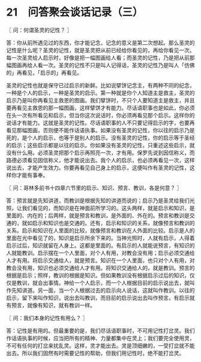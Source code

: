 # 21　问答聚会谈话记录（三）



〖 问：何谓圣灵的记性？ 〗

答：你从前所遇见过的东西，你才能记念，记念的意义是第二次想起。那么圣灵的记性是什么呢？圣灵的记性，就是圣灵把从前已经给你看见的，再给你看见一次。每一次圣灵给人启示时，好像是把一幅图画给人看；而圣灵的记性，乃是把从前那幅图画再给人看一次。圣灵的记性不只是叫人记得话，圣灵的记性乃是叫人「仿佛的」再看见，「启示的」再看见。

圣灵的记性也就是保守已过启示的新鲜。比如说擘饼记念主，有两种不同的纪念，一种是个人的启示，一种是圣灵的启示。第一种就是你个人知道主是救主，圣灵的启示乃是叫你再看见主救恩的图画。我们擘饼时，不只个人要知道主是救主，并且要再看见主救恩的那一幅图画，这样擘饼才有能力。尽话语职事也是如此，你必须在头一次有所看见和启示，但当你这次说话时，你必须再看见那个启示。这样你的说话才有能力。这就是圣灵的记性。尽话语职事的人不只要记得启示的字，也要再看见那幅图画，否则便不能作话语执事。如果没有圣灵的记性，你以往的启示乃是死的，是个人的启示，也等于是别人的启示。没有圣灵的记性，你的启示等于圣经的启示；这些启示都是以往的启示。你如果没有圣灵的记性，只重述这些启示，就没有什么用。必须圣灵把那个启示再照亮一次，才有用。保罗先说到因信称义，而路德必须看见因信称义，他才能说出去。我个人的启示，也必须再看见一次，这样说出去，才能产生效力。你要再看见自己身上的启示，这便叫作有圣灵的记性，这样你才能有事奉。



〖 问：哥林多前书十四章六节里的启示、知识、预言、教训，各是何意？ 〗

答：预言就是先知讲道，而教训是根据先知的讲道而说的；启示乃是圣灵给我们光照，让我们看见的，而知识是在神面前所学习的。这头两样，就是启示和知识，是里面的、内在的；后两样，就是预言和教训，是外面的、外在的。预言和教训是交通的，就如启示和知识也是交通的。还有，启示和知识的关系，就像预言和教训的关系。启示和知识在人里面的比较，就像预言和教训在人外面的比较。启示是人的里面在光中看见了的，知识是启示所余下来的。当神光照时，人就有启示，人得着启示过后，知识就留在人身上。这都是里面的。有启示的人就能说预言，有知识的人就能教训。启示摆在一个人里面，对个人有用，对教会没有用；启示必须交通给人才有用。将启示交通给人，就是预言。知识在一个人里面，也只对个人有用，对教会没有用，知识也必须交通给人才有用。将知识交通给人的，就是教训。预言的根据是启示；照样，教训的根据是知识。但如果教训没有根据启示过后的知识，仅仅是教训，就会出事情。神给一个人启示，而一个人根据目前的启示说出去，就叫作先知讲道。另一面，当一个人根据过去的启示向人说话，这就叫作教训。以往的启示，留下来叫作知识，说出去叫教训，而目前的启示说出去叫作预言。有启示就有预言，就像有知识，就有教训一样。



〖 问：我们本身的记性有用么？ 〗

答：记性是有用的。但最重要的是，我们尽话语职事时，不可用记性打岔灵。我们作话语执事的时候，应当把所有的精神、力量都集中在灵上；我们要完全使用灵，不可有任何的打岔来扰乱灵。这样，灵才能出去。灵是顶细嫩的，一受打岔就不能出去。所以我们固然有时需要记性的帮助，但我们用记性时，绝不能打岔灵。

